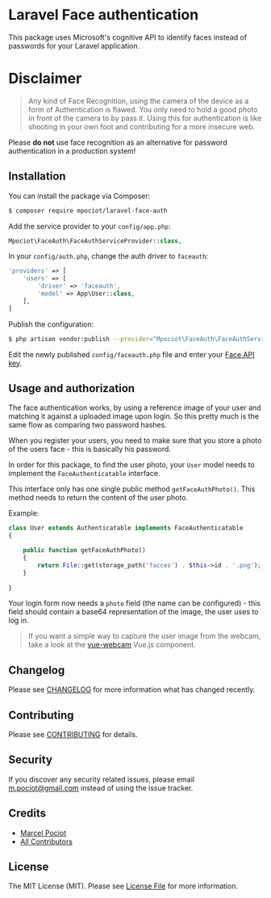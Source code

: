 # Laravel Face authentication

This package uses Microsoft's cognitive API to identify faces instead of passwords for your Laravel application.


# Disclaimer
> Any kind of Face Recognition, using the camera of the device as a form of Authentication is flawed.
> You only need to hold a good photo in front of the camera to by pass it.
> Using this for authentication is like shooting in your own foot and contributing for a more insecure web.

Please **do not** use face recognition as an alternative for password authentication in a production system!

## Installation

You can install the package via Composer:

``` bash
$ composer require mpociot/laravel-face-auth
```

Add the service provider to your `config/app.php`:

``` php
Mpociot\FaceAuth\FaceAuthServiceProvider::class,
```

In your `config/auth.php`, change the auth driver to `faceauth`:

```php
'providers' => [
    'users' => [
        'driver' => 'faceauth',
        'model' => App\User::class,
    ],
]
```

Publish the configuration:
``` bash
$ php artisan vendor:publish --provider="Mpociot\FaceAuth\FaceAuthServiceProvider"
```
Edit the newly published `config/faceauth.php` file and enter your [Face API key](https://www.microsoft.com/cognitive-services/en-us/face-api).

## Usage and authorization

The face authentication works, by using a reference image of your user and matching it against a uploaded image upon login.
So this pretty much is the same flow as comparing two password hashes.

When you register your users, you need to make sure that you store a photo of the users face - this is basically his password.

In order for this package, to find the user photo, your `User` model needs to implement the `FaceAuthenticatable` interface.

This interface only has one single public method `getFaceAuthPhoto()`. This method needs to return the content of the user photo.

Example:

```php
class User extends Authenticatable implements FaceAuthenticatable
{

    public function getFaceAuthPhoto()
    {
        return File::get(storage_path('facces') . $this->id . '.png');
    }
    
}
```

Your login form now needs a `photo` field (the name can be configured) - this field should contain a base64 representation of the image, the user uses to log in.

> If you want a simple way to capture the user image from the webcam, take a look at the [vue-webcam](https://github.com/smronju/vue-webcam) Vue.js component.

## Changelog

Please see [CHANGELOG](CHANGELOG.md) for more information what has changed recently.

## Contributing

Please see [CONTRIBUTING](CONTRIBUTING.md) for details.

## Security

If you discover any security related issues, please email m.pociot@gmail.com instead of using the issue tracker.

## Credits

- [Marcel Pociot](https://github.com/mpociot)
- [All Contributors](../../contributors)

## License

The MIT License (MIT). Please see [License File](LICENSE.md) for more information.
